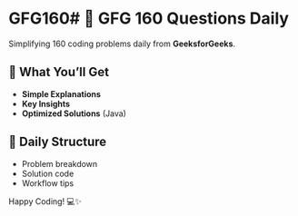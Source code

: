 # GFG160# 🚀 GFG 160 Questions Daily  

Simplifying 160 coding problems daily from **GeeksforGeeks**.  

## 🔑 What You’ll Get  
- **Simple Explanations**  
- **Key Insights**  
- **Optimized Solutions** (Java)  

## 📅 Daily Structure  
- Problem breakdown  
- Solution code  
- Workflow tips  


Happy Coding! 💻✨  
